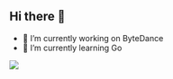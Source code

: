 ## Hi there 👋
- 🔭 I’m currently working on ByteDance
- 🌱 I’m currently learning Go
<picture>
  <source
    srcset="https://github-readme-stats.vercel.app/api?username=AlexLi-Dev&show_icons=true&theme=dark"
    media="(prefers-color-scheme: dark)"
  />
  <source
    srcset="https://github-readme-stats.vercel.app/api?username=AlexLi-Dev&show_icons=true"
    media="(prefers-color-scheme: light), (prefers-color-scheme: no-preference)"
  />
  <img src="https://github-readme-stats.vercel.app/api?username=AlexLi-Dev&show_icons=true" />
</picture>
